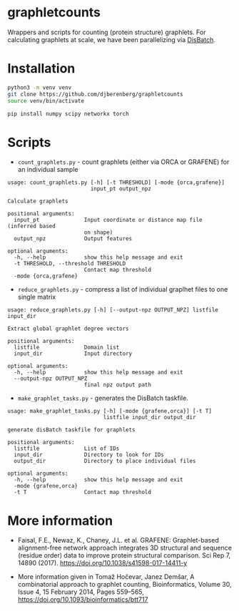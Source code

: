 # graphletcounts
Wrappers and scripts for counting (protein structure) graphlets. For calculating graphlets at scale, we have been parallelizing via <a href="https://github.com/flatironinstitute/disBatch">DisBatch</a>.

# Installation
```bash
python3 -m venv venv
git clone https://github.com/djberenberg/graphletcounts
source venv/bin/activate

pip install numpy scipy networkx torch
```

# Scripts
- `count_graphlets.py` - count graphlets (either via ORCA or GRAFENE) for an individual sample
```
usage: count_graphlets.py [-h] [-t THRESHOLD] [-mode {orca,grafene}]
                          input_pt output_npz

Calculate graphlets

positional arguments:
  input_pt              Input coordinate or distance map file (inferred based
                        on shape)
  output_npz            Output features

optional arguments:
  -h, --help            show this help message and exit
  -t THRESHOLD, --threshold THRESHOLD
                        Contact map threshold
  -mode {orca,grafene}
```

- `reduce_graphlets.py` - compress a list of individual graplhet files to one single matrix
```
usage: reduce_graphlets.py [-h] [--output-npz OUTPUT_NPZ] listfile input_dir

Extract global graphlet degree vectors

positional arguments:
  listfile              Domain list
  input_dir             Input directory

optional arguments:
  -h, --help            show this help message and exit
  --output-npz OUTPUT_NPZ
                        final npz output path
```

- `make_graphlet_tasks.py` - generates the DisBatch taskfile.
```
usage: make_graphlet_tasks.py [-h] [-mode {grafene,orca}] [-t T]
                              listfile input_dir output_dir

generate disBatch taskfile for graphlets

positional arguments:
  listfile              List of IDs
  input_dir             Directory to look for IDs
  output_dir            Directory to place individual files

optional arguments:
  -h, --help            show this help message and exit
  -mode {grafene,orca}
  -t T                  Contact map threshold
```

# More information
- Faisal, F.E., Newaz, K., Chaney, J.L. et al. GRAFENE: Graphlet-based alignment-free network approach integrates 3D structural and sequence (residue order) data to improve protein structural comparison. Sci Rep 7, 14890 (2017). https://doi.org/10.1038/s41598-017-14411-y

- More information given in
Tomaž Hočevar, Janez Demšar, A combinatorial approach to graphlet counting, 
Bioinformatics, Volume 30, Issue 4, 15 February 2014, Pages 559–565, https://doi.org/10.1093/bioinformatics/btt717
